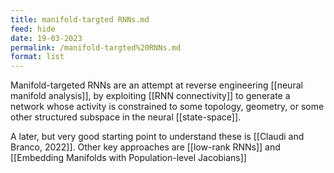 ```yaml
---
title: manifold-targted RNNs.md
feed: hide
date: 19-03-2023
permalink: /manifold-targted%20RNNs.md
format: list
---
```



Manifold-targeted RNNs are an attempt at reverse engineering [[neural manifold analysis]], by exploiting [[RNN connectivity]] to generate a network whose activity is constrained to some topology, geometry, or some other structured subspace in the neural [[state-space]].

A later, but very good starting point to understand these is [[Claudi and Branco, 2022]]. Other key approaches are [[low-rank RNNs]] and [[Embedding Manifolds with Population-level Jacobians]]